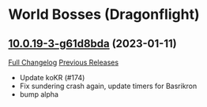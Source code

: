 # <DBM> World Bosses (Dragonflight)

## [10.0.19-3-g61d8bda](https://github.com/DeadlyBossMods/DBM-Retail/tree/61d8bda2247bf1aa6128642dfee04928e8df3680) (2023-01-11)
[Full Changelog](https://github.com/DeadlyBossMods/DBM-Retail/compare/10.0.19...61d8bda2247bf1aa6128642dfee04928e8df3680) [Previous Releases](https://github.com/DeadlyBossMods/DBM-Retail/releases)

- Update koKR (#174)  
- Fix sundering crash again, update timers for Basrikron  
- bump alpha  
